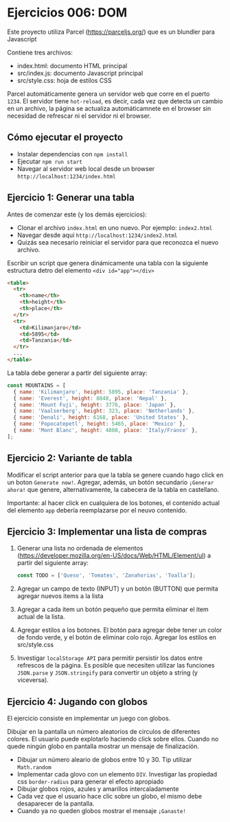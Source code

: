 # Ejercicios 006: DOM

Este proyecto utiliza Parcel (https://parceljs.org/) que es un blundler para Javascript

Contiene tres archivos:

- index.html: documento HTML principal
- src/index.js: documento Javascript principal
- src/style.css: hoja de estilos CSS

Parcel automáticamente genera un servidor web que corre en el puerto `1234`. El servidor tiene `hot-reload`, es decir, cada vez que detecta un cambio en un archivo, la página se actualiza automáticamnete en el browser sin necesidad de refrescar ni el servidor ni el browser.

## Cómo ejecutar el proyecto

- Instalar dependencias con `npm install`
- Ejecutar `npm run start`
- Navegar al servidor web local desde un browser `http://localhost:1234/index.html`

## Ejercicio 1: Generar una tabla

Antes de comenzar este (y los demás ejercicios):

- Clonar el archivo `index.html` en uno nuevo. Por ejemplo: `index2.html`
- Navegar desde aquí `http://localhost:1234/index2.html`
- Quizás sea necesario reiniciar el servidor para que reconozca el nuevo archivo.

Escribir un script que genera dinámicamente una tabla con la siguiente estructura detro del elemento `<div id="app"></div>`

```html
<table>
  <tr>
    <th>name</th>
    <th>height</th>
    <th>place</th>
  </tr>
  <tr>
    <td>Kilimanjaro</td>
    <td>5895</td>
    <td>Tanzania</td>
  </tr>
  ...
</table>
```

La tabla debe generar a partir del siguiente array:

```javascript
const MOUNTAINS = [
  { name: 'Kilimanjaro', height: 5895, place: 'Tanzania' },
  { name: 'Everest', height: 8848, place: 'Nepal' },
  { name: 'Mount Fuji', height: 3776, place: 'Japan' },
  { name: 'Vaalserberg', height: 323, place: 'Netherlands' },
  { name: 'Denali', height: 6168, place: 'United States' },
  { name: 'Popocatepetl', height: 5465, place: 'Mexico' },
  { name: 'Mont Blanc', height: 4808, place: 'Italy/France' },
];
```

## Ejercicio 2: Variante de tabla

Modificar el script anterior para que la tabla se genere cuando hago click en un boton `Generate now!`. Agregar, además, un botón secundario `¡Generar ahora!` que genere, alternativamente, la cabecera de la tabla en castellano.

Importante: al hacer click en cualquiera de los botones, el contenido actual del elemento `app` debería reemplazarse por el neuvo contenido.

## Ejercicio 3: Implementar una lista de compras

1. Generar una lista no ordenada de elementos (https://developer.mozilla.org/en-US/docs/Web/HTML/Element/ul) a partir del siguiente array:

   ```javascript
   const TODO = ['Queso', 'Tomates', 'Zanahorias', 'Toalla'];
   ```

2. Agregar un campo de texto (INPUT) y un botón (BUTTON) que permita agregar nuevos items a la lista

3. Agregar a cada item un botón pequeño que permita eliminar el item actual de la lista.

4. Agregar estilos a los botones. El botón para agregar debe tener un color de fondo verde, y el botón de eliminar colo rojo. Agregar los estilos en src/style.css

5. Investigar `localStorage API` para permitir persistir los datos entre refrescos de la página. Es posible que necesiten utilizar las funciones `JSON.parse` y `JSON.stringify` para convertir un objeto a string (y viceversa).

## Ejercicio 4: Jugando con globos

El ejercicio consiste en implementar un juego con globos.

Dibujar en la pantalla un número aleatorios de circulos de diferentes colores. El usuario puede explotarlo haciendo click sobre ellos. Cuando no quede ningún globo en pantalla mostrar un mensaje de finalización.

- Dibujar un número aleario de globos entre 10 y 30. Tip utilizar `Math.random`
- Implementar cada glovo con un elemento `DIV`. Investigar las propiedad css `border-radius` para generar el efecto apropiado
- Dibujar globos rojos, azules y amarillos intercaladamente
- Cada vez que el usuario hace clic sobre un globo, el mismo debe desaparecer de la pantalla.
- Cuando ya no queden globos mostrar el mensaje `¡Ganaste!`
